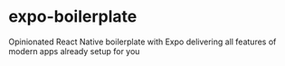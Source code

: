 # expo-boilerplate
Opinionated React Native boilerplate with Expo delivering all features of modern apps already setup for you
